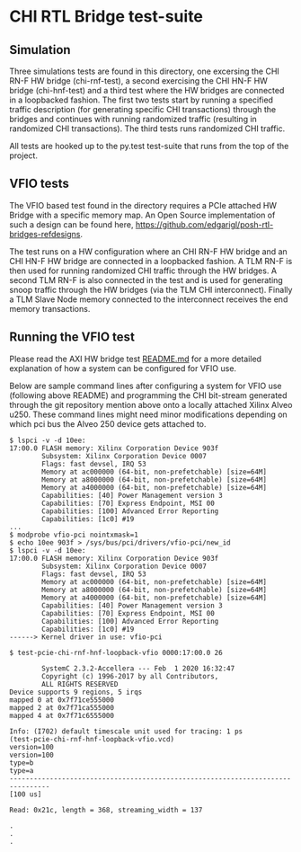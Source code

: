 # CHI RTL Bridge test-suite

## Simulation

Three simulations tests are found in this directory, one excersing the CHI RN-F
HW bridge (chi-rnf-test), a second exercising the CHI HN-F HW bridge
(chi-hnf-test) and a third test where the HW bridges are connected in a
loopbacked fashion. The first two tests start by running a specified traffic
description (for generating specific CHI transactions) through the bridges and
continues with running randomized traffic (resulting in randomized CHI
transactions). The third tests runs randomized CHI traffic.

All tests are hooked up to the py.test test-suite that runs from the
top of the project.

## VFIO tests

The VFIO based test found in the directory requires a PCIe attached HW Bridge
with a specific memory map. An Open Source implementation of such a design can
be found here, https://github.com/edgarigl/posh-rtl-bridges-refdesigns.

The test runs on a HW configuration where an CHI RN-F HW bridge and an CHI HN-F
HW bridge are connected in a loopbacked fashion. A TLM RN-F is then used for
running randomized CHI traffic through the HW bridges. A second TLM RN-F is also
connected in the test and is used for generating snoop traffic through the HW
bridges (via the TLM CHI interconnect). Finally a TLM Slave Node memory
connected to the interconnect receives the end memory transactions.

## Running the VFIO test

Please read the AXI HW bridge test [README.md](../axi/README.md) for a more
detailed explanation of how a system can be configured for VFIO use.

Below are sample command lines after configuring a system for VFIO use
(following above README) and programming the CHI bit-stream generated through
the git repository mention above onto a locally attached Xilinx Alveo u250.
These command lines might need minor modifications depending on which pci bus
the Alveo 250 device gets attached to.

```
$ lspci -v -d 10ee:
17:00.0 FLASH memory: Xilinx Corporation Device 903f
        Subsystem: Xilinx Corporation Device 0007
        Flags: fast devsel, IRQ 53
        Memory at ac000000 (64-bit, non-prefetchable) [size=64M]
        Memory at a8000000 (64-bit, non-prefetchable) [size=64M]
        Memory at a4000000 (64-bit, non-prefetchable) [size=64M]
        Capabilities: [40] Power Management version 3
        Capabilities: [70] Express Endpoint, MSI 00
        Capabilities: [100] Advanced Error Reporting
        Capabilities: [1c0] #19
...
$ modprobe vfio-pci nointxmask=1
$ echo 10ee 903f > /sys/bus/pci/drivers/vfio-pci/new_id
$ lspci -v -d 10ee:
17:00.0 FLASH memory: Xilinx Corporation Device 903f
        Subsystem: Xilinx Corporation Device 0007
        Flags: fast devsel, IRQ 53
        Memory at ac000000 (64-bit, non-prefetchable) [size=64M]
        Memory at a8000000 (64-bit, non-prefetchable) [size=64M]
        Memory at a4000000 (64-bit, non-prefetchable) [size=64M]
        Capabilities: [40] Power Management version 3
        Capabilities: [70] Express Endpoint, MSI 00
        Capabilities: [100] Advanced Error Reporting
        Capabilities: [1c0] #19
------> Kernel driver in use: vfio-pci

$ test-pcie-chi-rnf-hnf-loopback-vfio 0000:17:00.0 26

        SystemC 2.3.2-Accellera --- Feb  1 2020 16:32:47
        Copyright (c) 1996-2017 by all Contributors,
        ALL RIGHTS RESERVED
Device supports 9 regions, 5 irqs
mapped 0 at 0x7f71ce555000
mapped 2 at 0x7f71ca555000
mapped 4 at 0x7f71c6555000

Info: (I702) default timescale unit used for tracing: 1 ps
(test-pcie-chi-rnf-hnf-loopback-vfio.vcd)
version=100
version=100
type=b
type=a
--------------------------------------------------------------------------------
[100 us]

Read: 0x21c, length = 368, streaming_width = 137

.
.
.

```
